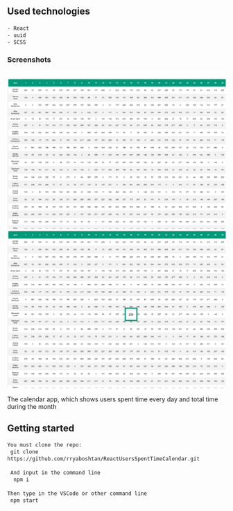 ## Used technologies
    - React 
    - uuid
    - SCSS

### Screenshots
![](public/screenshots/screenshot1.png)
![](public/screenshots/screenshot2.png)

 The calendar app, which shows users spent time every day and total time during the month

 ## Getting started
    You must clone the repo:
     git clone https://github.com/rryaboshtan/ReactUsersSpentTimeCalendar.git

     And input in the command line
      npm i            

    Then type in the VSCode or other command line 
     npm start

